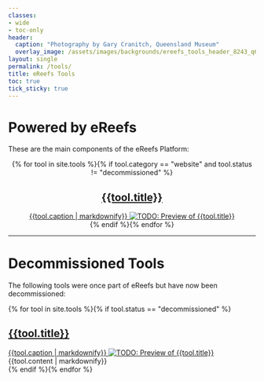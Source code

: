 ```yaml
---
classes: 
- wide
- toc-only
header:
  caption: "Photography by Gary Cranitch, Queensland Museum"
  overlay_image: /assets/images/backgrounds/ereefs_tools_header_8243_q60.jpg
layout: single
permalink: /tools/
title: eReefs Tools
toc: true
tick_sticky: true
---
```


# Powered by eReefs

These are the main components of the eReefs Platform:

<center>
{% for tool in site.tools %}{% if tool.category == "website" and tool.status != "decommissioned" %}
<div class="tile {{tool.category}}" markdown="0">
  <a href="{{tool.target_url}}" target="_window" title="Navigate to {{tool.title}}">
    <h2>{{tool.title}}</h2>
    {{tool.caption | markdownify}}
    <img alt="TODO: Preview of {{tool.title}}" src="{{tool.preview_image}}" />
  </a>
</div>
{% endif %}{% endfor %}
</center>


---

# Decommissioned Tools

The following tools were once part of eReefs but have now been decommissioned:

{% for tool in site.tools %}{% if tool.status == "decommissioned" %}
<div class="tile-and-content" markdown="0">
  <div class="tile {{tool.category}}">
    <a disabled  aria-disabled="true" href="{{tool.target_url}}" oclick="return false;" target="_window" title="Navigate to {{tool.title}}">
      <h2>{{tool.title}}</h2>
      {{tool.caption | markdownify}}
      <img alt="TODO: Preview of {{tool.title}}" src="{{tool.preview_image}}" />
    </a>
  </div>
  {{tool.content | markdownify}}
</div>
{% endif %}{% endfor %}

